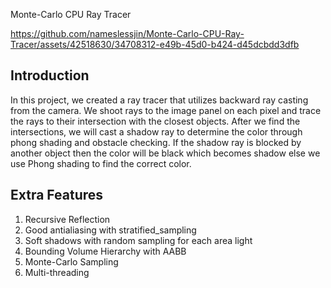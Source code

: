 Monte-Carlo CPU Ray Tracer



https://github.com/nameslessjin/Monte-Carlo-CPU-Ray-Tracer/assets/42518630/34708312-e49b-45d0-b424-d45dcbdd3dfb


## Introduction
In this project, we created a ray tracer that utilizes backward ray casting from the camera.  We shoot rays to the image panel on each pixel and trace the rays to their intersection with the closest objects.  After we find the intersections, we will cast a shadow ray to determine the color through phong shading and obstacle  checking.  If the shadow ray is blocked by another object then the color will be black which becomes shadow else we use Phong shading to find the correct color.

## Extra Features
1. Recursive Reflection                                                                  
2. Good antialiasing with stratified_sampling                                            
3. Soft shadows with random sampling for each area light                               
4. Bounding Volume Hierarchy with AABB                                               
5. Monte-Carlo Sampling                                                                
6. Multi-threading                                                               
